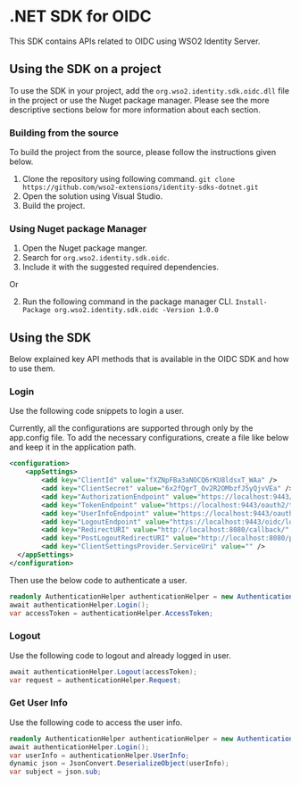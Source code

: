 # .NET SDK for OIDC

This SDK contains APIs related to OIDC using WSO2 Identity Server. 

## Using the SDK on a project

To use the SDK in your project, add the `org.wso2.identity.sdk.oidc.dll` file in the project or use the Nuget
package manager. 
Please see the more descriptive sections below for more information about each section. 

### Building from the source

To build the project from the source, please follow the instructions given below.

1. Clone the repository using following command. 
``git clone https://github.com/wso2-extensions/identity-sdks-dotnet.git``
2. Open the solution using Visual Studio.
3. Build the project. 

### Using Nuget package Manager

1. Open the Nuget package manger.
2. Search for `org.wso2.identity.sdk.oidc`.
3. Include it with the suggested required dependencies. 

Or

2. Run the following command in the package manager CLI.
``Install-Package org.wso2.identity.sdk.oidc -Version 1.0.0``

## Using the SDK

Below explained key API methods that is available in the OIDC SDK and how to use them.

### Login

Use the following code snippets to login a user. 

Currently, all the configurations are supported through only by the app.config file. To add the necessary
 configurations, create a file like below and keep it in the application path.

```xml
<configuration>
    <appSettings>
        <add key="ClientId" value="fXZNpFBa3aNOCQ6rKU8ldsxT_WAa" />
        <add key="ClientSecret" value="6x2fQgrT_Ov2R2OMbzfJ5yQjvVEa" />
        <add key="AuthorizationEndpoint" value="https://localhost:9443/oauth2/authorize" />
        <add key="TokenEndpoint" value="https://localhost:9443/oauth2/token" />
        <add key="UserInfoEndpoint" value="https://localhost:9443/oauth2/userinfo" />
        <add key="LogoutEndpoint" value="https://localhost:9443/oidc/logout" />
        <add key="RedirectURI" value="http://localhost:8080/callback/" />
        <add key="PostLogoutRedirectURI" value="http://localhost:8080/postlogout/" />
        <add key="ClientSettingsProvider.ServiceUri" value="" />
  </appSettings>
</configuration>
```
Then use the below code to authenticate a user. 

```csharp
readonly AuthenticationHelper authenticationHelper = new AuthenticationHelper();
await authenticationHelper.Login();
var accessToken = authenticationHelper.AccessToken;
```

### Logout

Use the following code to logout and already logged in user. 

```csharp
await authenticationHelper.Logout(accessToken);
var request = authenticationHelper.Request;
```

### Get User Info

Use the following code to access the user info.

```csharp
readonly AuthenticationHelper authenticationHelper = new AuthenticationHelper();
await authenticationHelper.Login();
var userInfo = authenticationHelper.UserInfo;
dynamic json = JsonConvert.DeserializeObject(userInfo);
var subject = json.sub;
```